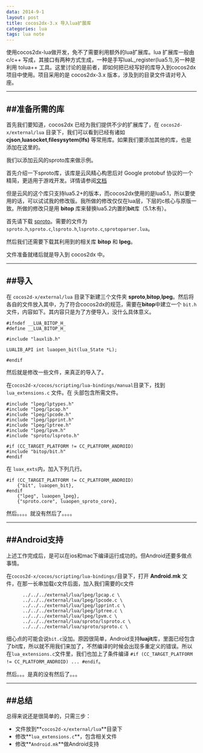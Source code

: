 ```yaml
---
data: 2014-9-1
layout: post
title: cocos2dx-3.x 导入lua扩展库
categories: lua
tags: lua note
---
```


使用cocos2dx-lua做开发，免不了需要利用额外的lua扩展库。lua 扩展库一般由 c/c++ 写成，其接口有两种方式生成，一种是手写luaL_register(lua5.1),另一种是利用 tolua++ 工具。这里讨论的是前者，即如何把已经写好的库导入到cocos2dx项目中使用。项目采用的是 cocos2dx-3.x 版本，涉及到的目录文件请对号入座。

-----------------------
##准备所需的库
-----------------------
首先我们要知道，cocos2dx 已经为我们提供不少的扩展库了，在 `cocos2d-x/external/lua` 目录下，我们可以看到已经有诸如 **cjson**,**luasocket**,**filesysytem(lfs)** 等常用库。如果我们要添加其他的库，也是添加在这里的。

我们以添加云风的sproto库来做示例。

首先介绍一下sproto库，该库是云风精心构思后对 Google protobuf 协议的一个精简，更适用于游戏开发。详情请参阅[文档](https://github.com/cloudwu/sproto/blob/master/README.md)

但是云风的这个库只支持lua5.2+的版本，而cocos2dx使用的是lua5.1，所以要使用的话，可以试试我的修改版。我所做的修改仅仅在lua层，下层的c核心与原版一致。所做的修改只是用 **bitop** 库来替换lua5.2内置的**bit**库（5.1木有）。

首先请下载 [sproto](https://github.com/keyring/mproto)。需要的文件为 `sproto.h`,`sproto.c`,`lsproto.h`,`lsproto.c`,`sprotoparser.lua`。

然后我们还需要下载其利用到的相关库 **bitop** 和 **lpeg**。

文件准备就绪后就是导入到 cocos2dx 中。

---------------------
##导入
------------------

在 `cocos2d-x/external/lua` 目录下新建三个文件夹 **sproto**,**bitop**,**lpeg**。然后将各自的文件放入其中，为了符合cocos2dx的规范，需要在**bitop**中建立一个 `bit.h` 文件，内容如下。其内容只是为了方便导入，没什么具体意义。

    #ifndef __LUA_BITOP_H_
    #define __LUA_BITOP_H_

    #include "lauxlib.h"

    LUALIB_API int luaopen_bit(lua_State *L);

    #endif


然后就是修改一些文件，来真正的导入了。

在`cocos2d-x/cocos/scripting/lua-bindings/manual`目录下，找到 `lua_extensions.c` 文件。在 头部包含所需文件。

	#include "lpeg/lptypes.h"
	#include "lpeg/lpcap.h"
	#include "lpeg/lpcode.h"
	#include "lpeg/lpprint.h"
	#include "lpeg/lptree.h"
	#include "lpeg/lpvm.h"
	#include "sproto/lsproto.h"

	#if (CC_TARGET_PLATFORM != CC_PLATFORM_ANDROID)
	#include "bitop/bit.h"
	#endif

在 `luax_exts`内，加入下列几行。

	#if (CC_TARGET_PLATFORM != CC_PLATFORM_ANDROID)
        {"bit", luaopen_bit},
	#endif
        {"lpeg", luaopen_lpeg},
        {"sproto.core", luaopen_sproto_core},

然后。。。。就没有然后了。。。。

----------------------
##Android支持
---------------------

上述工作完成后，是可以在ios和mac下编译运行成功的。但Android还要多做点事情。


在`cocos2d-x/cocos/scripting/lua-bindings/`目录下，打开 **Android.mk** 文件，在那一长串加载c文件后面，加入我们需要的c文件

          ../../../external/lua/lpeg/lpcap.c \
          ../../../external/lua/lpeg/lpcode.c \
          ../../../external/lua/lpeg/lpprint.c \
          ../../../external/lua/lpeg/lptree.c \
          ../../../external/lua/lpeg/lpvm.c \
          ../../../external/lua/sproto/lsproto.c \
          ../../../external/lua/sproto/sproto.c \

细心点的可能会说`bit.c`没加。原因很简单，Android支持**luajit**库，里面已经包含了bit库，所以就不用我们来加了，不然编译的时候会出现多重定义的错误。所以在`lua_extensions.c`文件里，我们也加上了条件编译 `#if (CC_TARGET_PLATFORM != CC_PLATFORM_ANDROID) ... #endif`。

然后。。。是真的没有然后了。。。

---------------------
##总结
------------------------
总得来说还是很简单的，只需三步：

* 文件放到**`cocos2d-x/external/lua`**目录下
* 修改**`lua_extensions.c`**，包含相关文件
* 修改**`Android.mk`**做Android支持